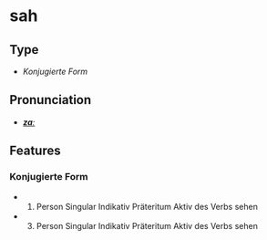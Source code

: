 # sah
## Type
- _Konjugierte Form_
## Pronunciation
- **_[zaː](https://commons.wikimedia.org/wiki/File:De-sah.ogg)_**
## Features
### Konjugierte Form
- 1. Person Singular Indikativ Präteritum Aktiv des Verbs sehen
- 3. Person Singular Indikativ Präteritum Aktiv des Verbs sehen
